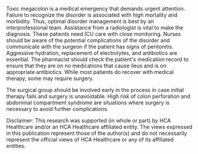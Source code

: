 Toxic megacolon is a medical emergency that demands urgent attention. Failure to recognize the disorder is associated with high mortality and morbidity. Thus, optimal disorder management is best by an interprofessional team. Assistance from a radiologist is vital to make the diagnosis. These patients need ICU care with close monitoring. Nurses should be aware of the potential complications of the disorder and communicate with the surgeon if the patient has signs of peritonitis. Aggressive hydration, replacement of electrolytes, and antibiotics are essential. The pharmacist should check the patient's medication record to ensure that they are on no medications that cause ileus and is on appropriate antibiotics. While most patients do recover with medical therapy, some may require surgery.

The surgical group should be involved early in the process in case initial therapy fails and surgery is unavoidable. High risk of colon perforation and abdominal compartment syndrome are situations where surgery is necessary to avoid further complications.

Disclaimer: This research was supported (in whole or part) by HCA Healthcare and/or an HCA Healthcare affiliated entity. The views expressed in this publication represent those of the author(s) and do not necessarily represent the official views of HCA Healthcare or any of its affiliated entities.